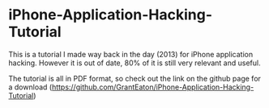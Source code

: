 # iPhone-Application-Hacking-Tutorial
This is a tutorial I made way back in the day (2013) for iPhone application hacking. However it is out of date, 80% of it is still very relevant and useful.

The tutorial is all in PDF format, so check out the link on the github page for a download (https://github.com/GrantEaton/iPhone-Application-Hacking-Tutorial) 
